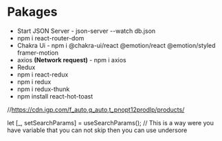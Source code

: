 # Pakages

- Start JSON Server - json-server --watch db.json
- npm i react-router-dom
- Chakra Ui - npm i @chakra-ui/react @emotion/react @emotion/styled framer-motion
- axios **(Network request)** - npm i axios
- Redux
 - npm i react-redux
 - npm i redux
 - npm i redux-thunk
- npm install react-hot-toast


//https://cdn.igp.com/f_auto,q_auto,t_pnopt12prodlp/products/

let [_, setSearchParams] = useSearchParams(); // This is a way were you have variable that you can not skip then you can use undersore